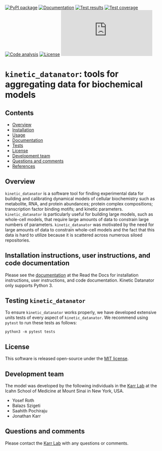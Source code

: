 [![PyPI package](https://img.shields.io/pypi/v/Kinetic-Datanator.svg)](https://pypi.python.org/pypi/Kinetic-Datanator) 
[![Documentation](https://readthedocs.org/projects/kinetic-datanator/badge/?version=latest)](http://docs.karrlab.org/kinetic_datanator)
[![Test results](https://circleci.com/gh/KarrLab/kinetic_datanator.svg?style=shield)](https://circleci.com/gh/KarrLab/kinetic_datanator)
[![Test coverage](https://coveralls.io/repos/github/KarrLab/kinetic_datanator/badge.svg)](https://coveralls.io/github/KarrLab/kinetic_datanator)
[![Code analysis](https://api.codeclimate.com/v1/badges/62e495c53a118f35afea/maintainability)](https://codeclimate.com/github/KarrLab/kinetic_datanator)
[![License](https://img.shields.io/github/license/KarrLab/kinetic_datanator.svg)](LICENSE)
![Analytics](https://ga-beacon.appspot.com/UA-86759801-1/kinetic_datanator/README.md?pixel)

# `kinetic_datanator`: tools for aggregating data for biochemical models

## Contents
* [Overview](#overview)
* [Installation](#installation)
* [Usage](#usage)
* [Documentation](#documentation)
* [Tests](#tests)
* [License](#license)
* [Development team](#development-team)
* [Questions and comments](#questions-and-comments)
* [References](#references)

## Overview
`kinetic_datanator` is a software tool for finding experimental data for building and calibrating dynamical models of cellular biochemistry such as metabolite, RNA, and protein abundances; protein complex compositions; transcription factor binding motifs; and kinetic parameters. ``kinetic_datanator`` is particularly useful for building large models, such as whole-cell models, that require large amounts of data to constrain large numbers of parameters. ``kinetic_datanator`` was motivated by the need for large amounts of data to constrain whole-cell models and the fact that this data is hard to utilize because it is scattered across numerous siloed repositories.

## Installation instructions, user instructions, and code documentation
Please see the [documentation](http://docs.karrlab.org/kinetic_datanator) at the Read the Docs for installation instructions, user instructions, and code documentation. Kinetic Datanator only supports Python 3. 

## Testing `kinetic_datanator`
To ensure `kinetic_datanator` works properly, we have developed extensive units tests of every aspect of `kinetic_datanator`. We recommend using `pytest` to run these tests as follows:

```
python3 -m pytest tests
```

## License
This software is released open-source under the [MIT license](LICENSE).

## Development team
The model was developed by the following individuals in the [Karr Lab](http://www.karrlab.org) at the Icahn School of Medicine at Mount Sinai in New York, USA.

* Yosef Roth
* Balazs Szigeti
* Saahith Pochiraju
* Jonathan Karr

## Questions and comments
Please contact the [Karr Lab](http://www.karrlab.org) with any questions or comments.
